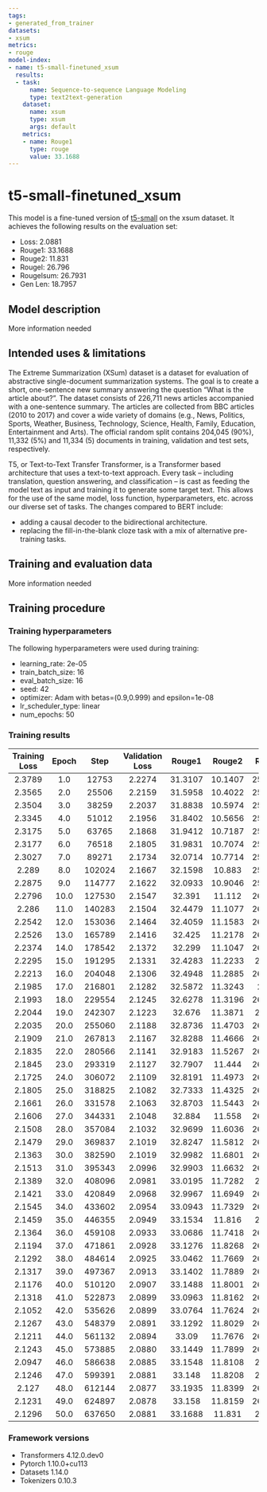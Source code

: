 ```yaml
---
tags:
- generated_from_trainer
datasets:
- xsum
metrics:
- rouge
model-index:
- name: t5-small-finetuned_xsum
  results:
  - task:
      name: Sequence-to-sequence Language Modeling
      type: text2text-generation
    dataset:
      name: xsum
      type: xsum
      args: default
    metrics:
    - name: Rouge1
      type: rouge
      value: 33.1688
---
```


<!-- This model card has been generated automatically according to the information the Trainer had access to. You
should probably proofread and complete it, then remove this comment. -->

# t5-small-finetuned_xsum

This model is a fine-tuned version of [t5-small](https://huggingface.co/t5-small) on the xsum dataset.
It achieves the following results on the evaluation set:
- Loss: 2.0881
- Rouge1: 33.1688
- Rouge2: 11.831
- Rougel: 26.796
- Rougelsum: 26.7931
- Gen Len: 18.7957

## Model description

More information needed

## Intended uses & limitations

The Extreme Summarization (XSum) dataset is a dataset for evaluation of abstractive single-document summarization systems. The goal is to create a short, one-sentence new summary answering the question “What is the article about?”. The dataset consists of 226,711 news articles accompanied with a one-sentence summary. The articles are collected from BBC articles (2010 to 2017) and cover a wide variety of domains (e.g., News, Politics, Sports, Weather, Business, Technology, Science, Health, Family, Education, Entertainment and Arts). The official random split contains 204,045 (90%), 11,332 (5%) and 11,334 (5) documents in training, validation and test sets, respectively.

T5, or Text-to-Text Transfer Transformer, is a Transformer based architecture that uses a text-to-text approach. Every task – including translation, question answering, and classification – is cast as feeding the model text as input and training it to generate some target text. This allows for the use of the same model, loss function, hyperparameters, etc. across our diverse set of tasks. The changes compared to BERT include:

-   adding a causal decoder to the bidirectional architecture.
-   replacing the fill-in-the-blank cloze task with a mix of alternative pre-training tasks.
 

## Training and evaluation data

More information needed

## Training procedure

### Training hyperparameters

The following hyperparameters were used during training:
- learning_rate: 2e-05
- train_batch_size: 16
- eval_batch_size: 16
- seed: 42
- optimizer: Adam with betas=(0.9,0.999) and epsilon=1e-08
- lr_scheduler_type: linear
- num_epochs: 50

### Training results

| Training Loss | Epoch | Step   | Validation Loss | Rouge1  | Rouge2  | Rougel  | Rougelsum | Gen Len |
|:-------------:|:-----:|:------:|:---------------:|:-------:|:-------:|:-------:|:---------:|:-------:|
| 2.3789        | 1.0   | 12753  | 2.2274          | 31.3107 | 10.1407 | 25.0522 | 25.0423   | 18.8193 |
| 2.3565        | 2.0   | 25506  | 2.2159          | 31.5958 | 10.4022 | 25.3267 | 25.3228   | 18.7992 |
| 2.3504        | 3.0   | 38259  | 2.2037          | 31.8838 | 10.5974 | 25.5777 | 25.5786   | 18.7928 |
| 2.3345        | 4.0   | 51012  | 2.1956          | 31.8402 | 10.5656 | 25.5027 | 25.4994   | 18.8163 |
| 2.3175        | 5.0   | 63765  | 2.1868          | 31.9412 | 10.7187 | 25.6688 | 25.6719   | 18.7902 |
| 2.3177        | 6.0   | 76518  | 2.1805          | 31.9831 | 10.7074 | 25.6869 | 25.6863   | 18.8099 |
| 2.3027        | 7.0   | 89271  | 2.1734          | 32.0714 | 10.7714 | 25.7193 | 25.7141   | 18.7961 |
| 2.289         | 8.0   | 102024 | 2.1667          | 32.1598 | 10.883  | 25.8608 | 25.8605   | 18.8144 |
| 2.2875        | 9.0   | 114777 | 2.1622          | 32.0933 | 10.9046 | 25.8399 | 25.8329   | 18.8009 |
| 2.2796        | 10.0  | 127530 | 2.1547          | 32.391  | 11.112  | 26.0903 | 26.0931   | 18.7992 |
| 2.286         | 11.0  | 140283 | 2.1504          | 32.4479 | 11.1077 | 26.1274 | 26.1267   | 18.7975 |
| 2.2542        | 12.0  | 153036 | 2.1464          | 32.4059 | 11.1583 | 26.1111 | 26.1047   | 18.8042 |
| 2.2526        | 13.0  | 165789 | 2.1416          | 32.425  | 11.2178 | 26.1854 | 26.1795   | 18.7865 |
| 2.2374        | 14.0  | 178542 | 2.1372          | 32.299  | 11.1047 | 26.0495 | 26.0434   | 18.8016 |
| 2.2295        | 15.0  | 191295 | 2.1331          | 32.4283 | 11.2233 | 26.135  | 26.128    | 18.8004 |
| 2.2213        | 16.0  | 204048 | 2.1306          | 32.4948 | 11.2885 | 26.2607 | 26.2551   | 18.7854 |
| 2.1985        | 17.0  | 216801 | 2.1282          | 32.5872 | 11.3243 | 26.31   | 26.3062   | 18.7986 |
| 2.1993        | 18.0  | 229554 | 2.1245          | 32.6278 | 11.3196 | 26.3142 | 26.315    | 18.7809 |
| 2.2044        | 19.0  | 242307 | 2.1223          | 32.676  | 11.3871 | 26.356  | 26.3426   | 18.8007 |
| 2.2035        | 20.0  | 255060 | 2.1188          | 32.8736 | 11.4703 | 26.4901 | 26.4899   | 18.7863 |
| 2.1909        | 21.0  | 267813 | 2.1167          | 32.8288 | 11.4666 | 26.4992 | 26.4877   | 18.796  |
| 2.1835        | 22.0  | 280566 | 2.1141          | 32.9183 | 11.5267 | 26.5302 | 26.5338   | 18.8034 |
| 2.1845        | 23.0  | 293319 | 2.1127          | 32.7907 | 11.444  | 26.4614 | 26.459    | 18.8054 |
| 2.1725        | 24.0  | 306072 | 2.1109          | 32.8191 | 11.4973 | 26.5109 | 26.5012   | 18.7818 |
| 2.1805        | 25.0  | 318825 | 2.1082          | 32.7333 | 11.4325 | 26.4093 | 26.4028   | 18.7986 |
| 2.1661        | 26.0  | 331578 | 2.1063          | 32.8703 | 11.5443 | 26.5105 | 26.5101   | 18.7962 |
| 2.1606        | 27.0  | 344331 | 2.1048          | 32.884  | 11.558  | 26.5504 | 26.5465   | 18.7939 |
| 2.1508        | 28.0  | 357084 | 2.1032          | 32.9699 | 11.6036 | 26.6348 | 26.6266   | 18.7983 |
| 2.1479        | 29.0  | 369837 | 2.1019          | 32.8247 | 11.5812 | 26.5659 | 26.5595   | 18.7992 |
| 2.1363        | 30.0  | 382590 | 2.1019          | 32.9982 | 11.6801 | 26.6552 | 26.6497   | 18.797  |
| 2.1513        | 31.0  | 395343 | 2.0996          | 32.9903 | 11.6632 | 26.6579 | 26.6521   | 18.7911 |
| 2.1389        | 32.0  | 408096 | 2.0981          | 33.0195 | 11.7282 | 26.683  | 26.6757   | 18.7824 |
| 2.1421        | 33.0  | 420849 | 2.0968          | 32.9967 | 11.6949 | 26.6734 | 26.662    | 18.796  |
| 2.1545        | 34.0  | 433602 | 2.0954          | 33.0943 | 11.7329 | 26.7367 | 26.7295   | 18.7871 |
| 2.1459        | 35.0  | 446355 | 2.0949          | 33.1534 | 11.816  | 26.775  | 26.7716   | 18.7914 |
| 2.1364        | 36.0  | 459108 | 2.0933          | 33.0686 | 11.7418 | 26.7147 | 26.7066   | 18.7901 |
| 2.1194        | 37.0  | 471861 | 2.0928          | 33.1276 | 11.8268 | 26.7684 | 26.7626   | 18.802  |
| 2.1292        | 38.0  | 484614 | 2.0925          | 33.0462 | 11.7669 | 26.6798 | 26.6783   | 18.802  |
| 2.1317        | 39.0  | 497367 | 2.0913          | 33.1402 | 11.7889 | 26.7822 | 26.7824   | 18.7962 |
| 2.1176        | 40.0  | 510120 | 2.0907          | 33.1488 | 11.8001 | 26.7749 | 26.7615   | 18.7992 |
| 2.1318        | 41.0  | 522873 | 2.0899          | 33.0963 | 11.8162 | 26.7433 | 26.7325   | 18.7924 |
| 2.1052        | 42.0  | 535626 | 2.0899          | 33.0764 | 11.7624 | 26.7294 | 26.7238   | 18.7911 |
| 2.1267        | 43.0  | 548379 | 2.0891          | 33.1292 | 11.8029 | 26.7684 | 26.7693   | 18.7885 |
| 2.1211        | 44.0  | 561132 | 2.0894          | 33.09   | 11.7676 | 26.7418 | 26.7394   | 18.7853 |
| 2.1243        | 45.0  | 573885 | 2.0880          | 33.1449 | 11.7899 | 26.7725 | 26.7634   | 18.7946 |
| 2.0947        | 46.0  | 586638 | 2.0885          | 33.1548 | 11.8108 | 26.808  | 26.8003   | 18.7917 |
| 2.1246        | 47.0  | 599391 | 2.0881          | 33.148  | 11.8208 | 26.803  | 26.7961   | 18.7913 |
| 2.127         | 48.0  | 612144 | 2.0877          | 33.1935 | 11.8399 | 26.8209 | 26.8142   | 18.7925 |
| 2.1231        | 49.0  | 624897 | 2.0878          | 33.158  | 11.8159 | 26.7898 | 26.785    | 18.794  |
| 2.1296        | 50.0  | 637650 | 2.0881          | 33.1688 | 11.831  | 26.796  | 26.7931   | 18.7957 |


### Framework versions

- Transformers 4.12.0.dev0
- Pytorch 1.10.0+cu113
- Datasets 1.14.0
- Tokenizers 0.10.3
